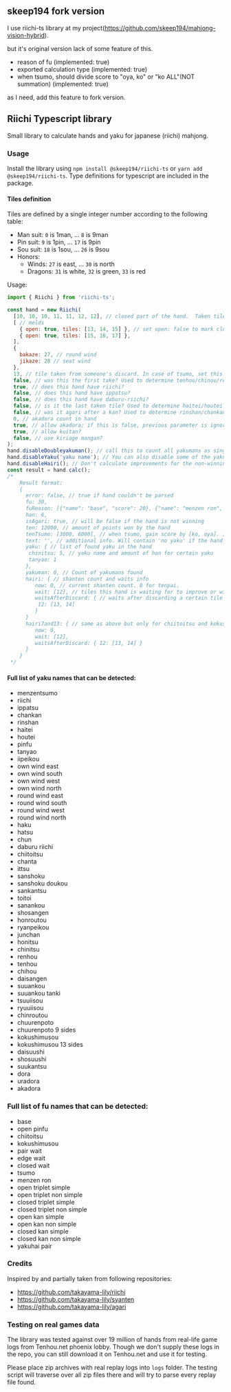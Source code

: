 ## skeep194 fork version

I use riichi-ts library at my project(https://github.com/skeep194/mahjong-vision-hybrid).

but it's original version lack of some feature of this.

* reason of fu (implemented: true)
* exported calculation type (implemented: true)
* when tsumo, should divide score to "oya, ko" or "ko ALL"(NOT summation) (implemented: true)

as I need, add this feature to fork version.

## Riichi Typescript library

Small library to calculate hands and yaku for japanese (riichi) mahjong.

### Usage

Install the library using `npm install @skeep194/riichi-ts` or `yarn add @skeep194/riichi-ts`.
Type definitions for typescript are included in the package.

#### Tiles definition

Tiles are defined by a single integer number according to the following table:

- Man suit: `0` is 1man, ... `8` is 9man
- Pin suit: `9` is 1pin, ... `17` is 9pin
- Sou suit: `18` is 1sou, ... `26` is 9sou
- Honors:
  - Winds: `27` is east, ...  `30` is north
  - Dragons: `31` is white, `32` is green, `33` is red

Usage:

```javascript
import { Riichi } from 'riichi-ts';

const hand = new Riichi(
  [10, 10, 10, 11, 11, 12, 12], // closed part of the hand.  Taken tile from the wall should be the last here in case of tsumo.
  [ // melds
    { open: true, tiles: [13, 14, 15] }, // set open: false to mark closed kan (ankan)
    { open: true, tiles: [15, 16, 17] },
  ],
  { 
    bakaze: 27, // round wind
    jikaze: 28 // seat wind
  },
  13, // tile taken from someone's discard. In case of tsumo, set this to null. 
  false, // was this the first take? Used to determine tenhou/chinou/renhou
  true, // does this hand have riichi?
  false, // does this hand have ippatsu?
  false, // does this hand have daburu-riichi?
  false, // is it the last taken tile? Used to determine haitei/houtei
  false, // was it agari after a kan? Used to determine rinshan/chankan
  0, // akadora count in hand
  true, // allow akadora; if this is false, previous parameter is ignored
  true, // allow kuitan?
  false, // use kiriage mangan?
);
hand.disableDoubleyakuman(); // call this to count all yakumans as single
hand.disableYaku('yaku name'); // You can also disable some of the yaku
hand.disableHairi(); // Don't calculate improvements for the non-winning hand
const result = hand.calc();
/*
    Result format:
    {
      error: false, // true if hand couldn't be parsed
      fu: 30,
      fuReason: [{"name": "base", "score": 20}, {"name": "menzen ron", "score": 10}, {"name": "open triplet non simple", "score": 4}],
      han: 6,
      isAgari: true, // will be false if the hand is not winning
      ten: 12000, // amount of points won by the hand
      tenTsumo: [3000, 6000], // when tsumo, gain score by [ko, oya]. if my wind is east(oya), output format is [ko]
      text: '', // additional info. Will contain 'no yaku' if the hand has no winning points 
      yaku: { // list of found yaku in the hand
       chinitsu: 5, // yaku name and amount of han for certain yaku
       tanyao: 1 
      },
      yakuman: 0, // Count of yakumans found
      hairi: { // shanten count and waits info
         now: 0, // current shanten count. 0 for tenpai.
         wait: [12], // tiles this hand is waiting for to improve or win
         waitsAfterDiscard: { // waits after discarding a certain tile
          12: [13, 14] 
         } 
      }
      hairi7and13: { // same as above but only for chiitoitsu and kokushimusou.
         now: 0,
         wait: [12],
         waitsAfterDiscard: { 12: [13, 14] }
      }
    }
 */
```

#### Full list of yaku names that can be detected:
- menzentsumo
- riichi
- ippatsu
- chankan
- rinshan
- haitei
- houtei
- pinfu
- tanyao
- iipeikou
- own wind east
- own wind south
- own wind west
- own wind north
- round wind east
- round wind south
- round wind west
- round wind north
- haku
- hatsu
- chun
- daburu riichi
- chiitoitsu
- chanta
- ittsu
- sanshoku
- sanshoku doukou
- sankantsu
- toitoi
- sanankou
- shosangen
- honroutou
- ryanpeikou
- junchan
- honitsu
- chinitsu
- renhou
- tenhou
- chihou
- daisangen
- suuankou
- suuankou tanki
- tsuuiisou
- ryuuiisou
- chinroutou
- chuurenpoto
- chuurenpoto 9 sides
- kokushimusou
- kokushimusou 13 sides
- daisuushi
- shosuushi
- suukantsu
- dora
- uradora
- akadora

### Full list of fu names that can be detected:
- base
- open pinfu
- chiitoitsu
- kokushimusou
- pair wait
- edge wait
- closed wait
- tsumo
- menzen ron
- open triplet simple
- open triplet non simple
- closed triplet simple
- closed triplet non simple
- open kan simple
- open kan non simple
- closed kan simple
- closed kan non simple
- yakuhai pair

### Credits

Inspired by and partially taken from following repositories:
- https://github.com/takayama-lily/riichi
- https://github.com/takayama-lily/syanten
- https://github.com/takayama-lily/agari

### Testing on real games data

The library was tested against over 19 million of hands from real-life game logs from Tenhou.net phoenix lobby. Though we don't supply these logs in the repo, you can still download it on Tenhou.net and use it for testing.

Please place zip archives with real replay logs into `logs` folder. The testing script will traverse over all zip files there and will try to parse every replay file found.
